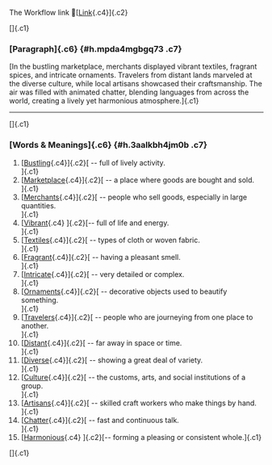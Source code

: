 The Workflow link
👏[[Link](https://www.google.com/url?q=http://www.google.com&sa=D&source=editors&ust=1761378522671435&usg=AOvVaw0NZAX1QpiunDwkdWUk8A90){.c4}]{.c2}

[]{.c1}

### [Paragraph]{.c6} {#h.mpda4mgbgq73 .c7}

[In the bustling marketplace, merchants displayed vibrant textiles,
fragrant spices, and intricate ornaments. Travelers from distant lands
marveled at the diverse culture, while local artisans showcased their
craftsmanship. The air was filled with animated chatter, blending
languages from across the world, creating a lively yet harmonious
atmosphere.]{.c1}

------------------------------------------------------------------------

[]{.c1}

### [Words & Meanings]{.c6} {#h.3aalkbh4jm0b .c7}

1.  [[Bustling](https://www.google.com/url?q=http://www.google.com&sa=D&source=editors&ust=1761378522672142&usg=AOvVaw2zqyRAWztca2J-gXIF1pss){.c4}]{.c2}[ --
    full of lively activity.\
    ]{.c1}
2.  [[Marketplace](https://www.google.com/url?q=http://www.google.com&sa=D&source=editors&ust=1761378522672285&usg=AOvVaw1ykmXFnItTjhuahh0D5qna){.c4}]{.c2}[ --
    a place where goods are bought and sold.\
    ]{.c1}
3.  [[Merchants](https://www.google.com/url?q=http://www.google.com&sa=D&source=editors&ust=1761378522672422&usg=AOvVaw0EdPyVG75ZZyP3HpsjL03d){.c4}]{.c2}[ --
    people who sell goods, especially in large quantities.\
    ]{.c1}
4.  [[Vibrant](https://www.google.com/url?q=http://www.google.com&sa=D&source=editors&ust=1761378522672657&usg=AOvVaw2kBfFs2JOqnacZfNYShoXB){.c4}
    ]{.c2}[-- full of life and energy.\
    ]{.c1}
5.  [[Textiles](https://www.google.com/url?q=http://www.google.com&sa=D&source=editors&ust=1761378522672849&usg=AOvVaw1KEbCstkYDIEV5zjIkinCt){.c4}]{.c2}[ --
    types of cloth or woven fabric.\
    ]{.c1}
6.  [[Fragrant](https://www.google.com/url?q=http://www.google.com&sa=D&source=editors&ust=1761378522672985&usg=AOvVaw1WJliqJf8ltT5PLl2ryVWI){.c4}]{.c2}[ --
    having a pleasant smell.\
    ]{.c1}
7.  [[Intricate](https://www.google.com/url?q=http://www.google.com&sa=D&source=editors&ust=1761378522673105&usg=AOvVaw0UY71rq3k8bjwj-N3SXcV1){.c4}]{.c2}[ --
    very detailed or complex.\
    ]{.c1}
8.  [[Ornaments](https://www.google.com/url?q=http://www.google.com&sa=D&source=editors&ust=1761378522673218&usg=AOvVaw1mDgsrFN2tlwLnF6IaGt97){.c4}]{.c2}[ --
    decorative objects used to beautify something.\
    ]{.c1}
9.  [[Travelers](https://www.google.com/url?q=http://www.google.com&sa=D&source=editors&ust=1761378522673348&usg=AOvVaw3JB_Uw1GsRl-sxV9XkXMv_){.c4}]{.c2}[ --
    people who are journeying from one place to another.\
    ]{.c1}
10. [[Distant](https://www.google.com/url?q=http://www.google.com&sa=D&source=editors&ust=1761378522673483&usg=AOvVaw1CjGT50Lwz0gq5mWkt2Vjd){.c4}]{.c2}[ --
    far away in space or time.\
    ]{.c1}
11. [[Diverse](https://www.google.com/url?q=http://www.google.com&sa=D&source=editors&ust=1761378522673596&usg=AOvVaw2qhO_E6LJ55l2Ar-Vmx71G){.c4}]{.c2}[ --
    showing a great deal of variety.\
    ]{.c1}
12. [[Culture](https://www.google.com/url?q=http://www.google.com&sa=D&source=editors&ust=1761378522673711&usg=AOvVaw1D2rzij5yqYdJxBagb_Ukn){.c4}]{.c2}[ --
    the customs, arts, and social institutions of a group.\
    ]{.c1}
13. [[Artisans](https://www.google.com/url?q=http://www.google.com&sa=D&source=editors&ust=1761378522673859&usg=AOvVaw0bO7Km7tsAI6ZkO98hNNpf){.c4}]{.c2}[ --
    skilled craft workers who make things by hand.\
    ]{.c1}
14. [[Chatter](https://www.google.com/url?q=http://www.google.com&sa=D&source=editors&ust=1761378522673993&usg=AOvVaw1ERkfYb8kmnqyUJ1Rn4ZvA){.c4}]{.c2}[ --
    fast and continuous talk.\
    ]{.c1}
15. [[Harmonious](https://www.google.com/url?q=http://www.google.com&sa=D&source=editors&ust=1761378522674112&usg=AOvVaw03v9uNDvwzUdAdrnvnLszj){.c4}
    ]{.c2}[-- forming a pleasing or consistent whole.]{.c1}

[]{.c1}
